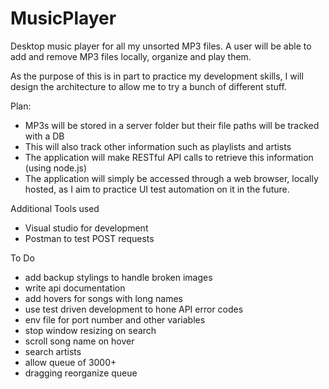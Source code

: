 # MusicPlayer
Desktop music player for all my unsorted MP3 files. A user will be able to add and remove MP3 files locally, organize and play them.

As the purpose of this is in part to practice my development skills, I will design the architecture to allow me to try a bunch of different stuff.

Plan:
- MP3s will be stored in a server folder but their file paths will be tracked with a DB 
- This will also track other information such as playlists and artists
- The application will make RESTful API calls to retrieve this information (using node.js)
- The application will simply be accessed through a web browser, locally hosted, as I aim to practice UI test automation on it in the future.


Additional Tools used
- Visual studio for development
- Postman to test POST requests

To Do
- add backup stylings to handle broken images
- write api documentation
- add hovers for songs with long names
- use test driven development to hone API error codes
- env file for port number and other variables
- stop window resizing on search
- scroll song name on hover
- search artists
- allow queue of 3000+
- dragging reorganize queue